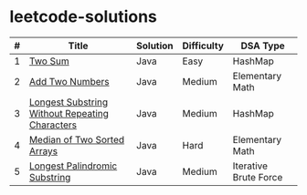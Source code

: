 # leetcode-solutions

\# | Title | Solution | Difficulty | DSA Type
--- | --- | --- | --- | ---
1 | [Two Sum](https://leetcode.com/problems/two-sum/) | Java | Easy | HashMap
2 | [Add Two Numbers](https://leetcode.com/problems/add-two-numbers/) | Java | Medium | Elementary Math
3 | [Longest Substring Without Repeating Characters](https://leetcode.com/problems/longest-substring-without-repeating-characters/) | Java | Medium | HashMap
4 | [Median of Two Sorted Arrays](https://leetcode.com/problems/median-of-two-sorted-arrays/) | Java | Hard | Elementary Math
5 | [Longest Palindromic Substring](https://leetcode.com/problems/longest-palindromic-substring/) | Java | Medium | Iterative Brute Force
